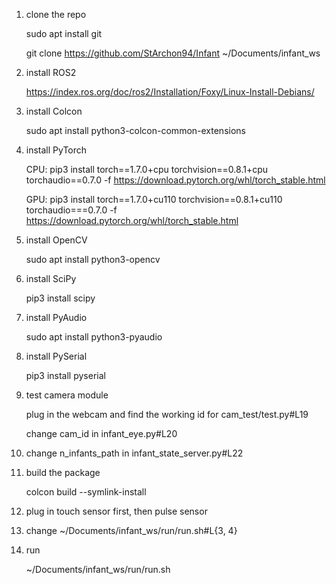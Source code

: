 1. clone the repo

    sudo apt install git
    
    git clone https://github.com/StArchon94/Infant ~/Documents/infant_ws
2. install ROS2

    https://index.ros.org/doc/ros2/Installation/Foxy/Linux-Install-Debians/
3. install Colcon

    sudo apt install python3-colcon-common-extensions
4. install PyTorch

    CPU: pip3 install torch==1.7.0+cpu torchvision==0.8.1+cpu torchaudio==0.7.0 -f https://download.pytorch.org/whl/torch_stable.html

    GPU: pip3 install torch==1.7.0+cu110 torchvision==0.8.1+cu110 torchaudio===0.7.0 -f https://download.pytorch.org/whl/torch_stable.html
5. install OpenCV

    sudo apt install python3-opencv
6. install SciPy

    pip3 install scipy
7. install PyAudio

    sudo apt install python3-pyaudio
8. install PySerial

    pip3 install pyserial
9. test camera module

    plug in the webcam and find the working id for cam_test/test.py#L19

    change cam_id in infant_eye.py#L20
10. change n_infants_path in infant_state_server.py#L22
11. build the package

    colcon build --symlink-install
12. plug in touch sensor first, then pulse sensor
13. change ~/Documents/infant_ws/run/run.sh#L{3, 4}
14. run

    ~/Documents/infant_ws/run/run.sh
